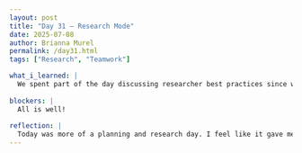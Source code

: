 ```yaml
---
layout: post
title: "Day 31 – Research Mode"
date: 2025-07-08
author: Brianna Murel
permalink: /day31.html
tags: ["Research", "Teamwork"]

what_i_learned: |
  We spent part of the day discussing researcher best practices since we’ll need to write a research paper by the end of the program. It was a good reminder to think critically about source credibility and how to document our process. On the technical side, I started researching how to create AI-generated summaries for videos and integrate them into the site with minimal overhead. The goal is to make it scalable. I also realized it may be time to start laying out the backend, which could make future features and data handling much smoother.
  
blockers: |
  All is well!
  
reflection: |
  Today was more of a planning and research day. I feel like it gave me the mental space to think through some of the harder problems ahead. Figuring out how to get the AI to summarize video content is a big step, but breaking it down into smaller pieces makes it feel doable. Starting on the backend soon is probably the smartest move, so we’re not scrambling later. Overall, it was a slower day, but an important one for setting up the next phase.
---
```

